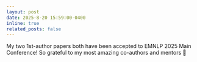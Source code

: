 ```yaml
---
layout: post
date: 2025-8-20 15:59:00-0400
inline: true
related_posts: false
---
```


My two 1st-author papers both have been accepted to EMNLP 2025 Main Conference! So grateful to my most amazing co-authors and mentors 💐 
